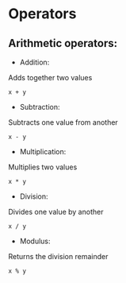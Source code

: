 # Operators

## Arithmetic operators:

* Addition:

Adds together two values

`x + y`

* Subtraction:

Subtracts one value from another

`x - y`

* Multiplication:

Multiplies two values

`x * y`

* Division:

Divides one value by another

`x / y`

* Modulus:

Returns the division remainder	

`x % y`
